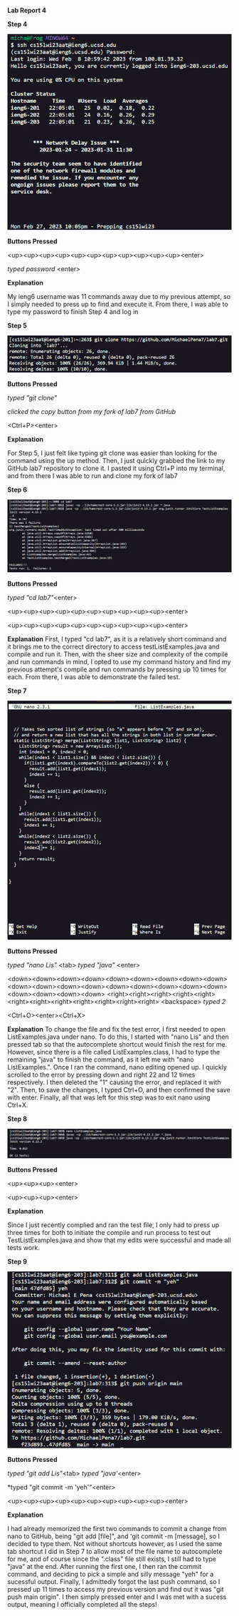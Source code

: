 **Lab Report 4**

**Step 4**

![Image](PICS_For_LAB4/step1.png)
 
 **Buttons Pressed**
 
 \<up>\<up>\<up>\<up>\<up>\<up>\<up>\<up>\<up>\<up>\<up>\<enter>
 
 *typed password* \<enter>
 
**Explanation**
 
My ieng6 username was 11 commands away due to my previous attempt, so I simply needed to press up to find and execute it. From there, I was able to type my password to finish Step 4 and log in
 
 
**Step 5**

![Image](PICS_For_LAB4/step2.png)
 
**Buttons Pressed**
 
*typed "git clone"*
 
*clicked the copy button from my fork of lab7 from GitHub*
 
\<Ctrl+P>\<enter>
 
**Explanation**
 
For Step 5, I just felt like typing git clone was easier than looking for the command using the up method. Then, I just quickly grabbed the link to my GitHub lab7 repository to clone it. I pasted it using Ctrl+P into my terminal, and from  there I was able to run and clone my fork of lab7
 
 **Step 6**
 
 ![Image](PICS_For_LAB4/step3.png)
 
 **Buttons Pressed**
 
 *typed "cd lab7"*\<enter>
 
 \<up>\<up>\<up>\<up>\<up>\<up>\<up>\<up>\<up>\<up>\<enter>
 
 \<up>\<up>\<up>\<up>\<up>\<up>\<up>\<up>\<up>\<up>\<enter>
 
**Explanation**
First, I typed "cd lab7", as it is a relatively short command and it brings me to the correct directory to access testListExamples.java and compile and run it. Then, with the sheer size and complexity of the compile and run commands in mind, I opted to use my command history and find my previous attempt's compile and run commands by pressing up 10 times for each. From there, I was able to demonstrate the failed test.

**Step 7**

![Image](PICS_For_LAB4/step4.png)

**Buttons Pressed**

 *typed "nano Lis"* \<tab>
 *typed "java"* \<enter>
 
 \<down>\<down>\<down>\<down>\<down>\<down>\<down>\<down>\<down>\<down>\<down>\<down>\<down>\<down>\<down>\<down>\<down>\<down>\<down>\<down>\<down>\<down>
 \<right>\<right>\<right>\<right>\<right>\<right>\<right>\<right>\<right>\<right>\<right>\<right>
 \<backspace>
 *typed 2*
 
 \<Ctrl+O>\<enter>\<Ctrl+X>


**Explanation**
To change the file and fix the test error, I first needed to open ListExamples.java under nano. To do this, I started with "nano Lis" and then pressed tab so that the autocomplete shortcut would finish the rest for me. However, since there is a file called ListExamples.class, I had to type the remaining "java" to finish the command, as it left me with "nano ListExamples.". Once I ran the command, nano editing opened up. I quickly scrolled to the error by pressing down and right 22 and 12 times respectively. I then deleted the "1" causing the error, and replaced it with "2". Then, to save the changes, I typed Ctrl+O, and then confirmed the save with enter. Finally, all that was left for this step was to exit nano using Ctrl+X.

**Step 8**

![Image](PICS_For_LAB4/step5.png)

**Buttons Pressed**

\<up>\<up>\<up>\<enter>

\<up>\<up>\<up>\<enter>

**Explanation**

Since I just recently complied and ran the test file, I only had to press up three times for both to initiate the compile and run process to test out TestListExamples.java and show that my edits were successful and made all tests work.

**Step 9**

![Image](PICS_For_LAB4/step6.png)

**Buttons Pressed**

*typed "git add Lis"*\<tab>
*typed "java'*\<enter>

*typed "git commit -m 'yeh'"\<enter>

\<up>\<up>\<up>\<up>\<up>\<up>\<up>\<up>\<up>\<up>\<enter>
 
**Explanation**

I had already memorized the first two commands to commit a change from nano to GitHub, being "git add \[file]", and 'git commit -m \[message], so I decided to type them. Not without shortcuts however, as I used the same tab shortcut I did in Step 7 to allow most of the file name to autocomplete for me, and of course since the ".class" file still exists, I still had to type "java" at the end. After running the first one, I then ran the commit command, and deciding to pick a simple and silly message "yeh" for a sucessful output. Finally, I admittedly forgot the last push command, so I pressed up 11 times to access my previous version and find out it was "git push main origin". I then simply pressed enter and I was met with a sucess output, meaning I officially completed all the steps!
 
